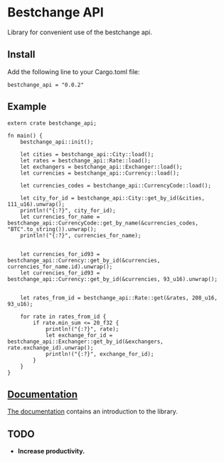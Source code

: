 # Bestchange API

Library for convenient use of the bestchange api.

## Install

Add the following line to your Cargo.toml file:

```
bestchange_api = "0.0.2"
```

## Example

```rust,no_run
extern crate bestchange_api;

fn main() {
    bestchange_api::init();

    let cities = bestchange_api::City::load();
    let rates = bestchange_api::Rate::load();
    let exchangers = bestchange_api::Exchanger::load();
    let currencies = bestchange_api::Currency::load();

    let currencies_codes = bestchange_api::CurrencyCode::load();
    
    let city_for_id = bestchange_api::City::get_by_id(&cities, 111_u16).unwrap();
    println!("{:?}", city_for_id);
    let currencies_for_name = bestchange_api::CurrencyCode::get_by_name(&currencies_codes, "BTC".to_string()).unwrap();
    println!("{:?}", currencies_for_name);
    

    let currencies_for_id93 = bestchange_api::Currency::get_by_id(&currencies, currencies_for_name.id).unwrap();
    let currencies_for_id93 = bestchange_api::Currency::get_by_id(&currencies, 93_u16).unwrap();


    let rates_from_id = bestchange_api::Rate::get(&rates, 208_u16, 93_u16);
    
    for rate in rates_from_id {
        if rate.min_sum <= 20_f32 {
            println!("{:?}", rate);
            let exchange_for_id = bestchange_api::Exchanger::get_by_id(&exchangers, rate.exchange_id).unwrap();
            println!("{:?}", exchange_for_id);
        }
    }
}

```


## [Documentation](http://docs.rs/bestchange_api)

[The documentation](http://docs.rs/bestchange_api) contains an introduction to the library.

## TODO

* **Increase productivity.**
